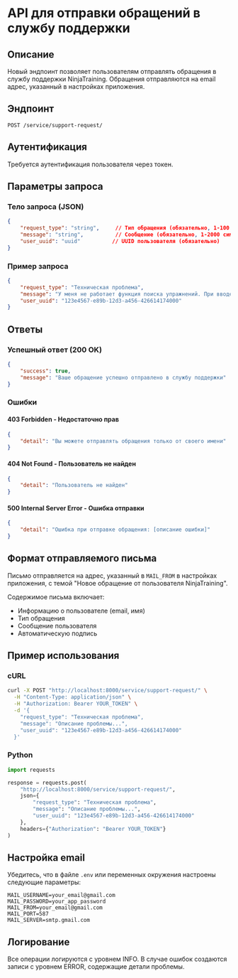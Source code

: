 # API для отправки обращений в службу поддержки

## Описание
Новый эндпоинт позволяет пользователям отправлять обращения в службу поддержки NinjaTraining. Обращения отправляются на email адрес, указанный в настройках приложения.

## Эндпоинт
`POST /service/support-request/`

## Аутентификация
Требуется аутентификация пользователя через токен.

## Параметры запроса

### Тело запроса (JSON)
```json
{
    "request_type": "string",     // Тип обращения (обязательно, 1-100 символов)
    "message": "string",          // Сообщение (обязательно, 1-2000 символов)
    "user_uuid": "uuid"          // UUID пользователя (обязательно)
}
```

### Пример запроса
```json
{
    "request_type": "Техническая проблема",
    "message": "У меня не работает функция поиска упражнений. При вводе запроса ничего не находится.",
    "user_uuid": "123e4567-e89b-12d3-a456-426614174000"
}
```

## Ответы

### Успешный ответ (200 OK)
```json
{
    "success": true,
    "message": "Ваше обращение успешно отправлено в службу поддержки"
}
```

### Ошибки

#### 403 Forbidden - Недостаточно прав
```json
{
    "detail": "Вы можете отправлять обращения только от своего имени"
}
```

#### 404 Not Found - Пользователь не найден
```json
{
    "detail": "Пользователь не найден"
}
```

#### 500 Internal Server Error - Ошибка отправки
```json
{
    "detail": "Ошибка при отправке обращения: [описание ошибки]"
}
```

## Формат отправляемого письма

Письмо отправляется на адрес, указанный в `MAIL_FROM` в настройках приложения, с темой "Новое обращение от пользователя NinjaTraining".

Содержимое письма включает:
- Информацию о пользователе (email, имя)
- Тип обращения
- Сообщение пользователя
- Автоматическую подпись

## Пример использования

### cURL
```bash
curl -X POST "http://localhost:8000/service/support-request/" \
  -H "Content-Type: application/json" \
  -H "Authorization: Bearer YOUR_TOKEN" \
  -d '{
    "request_type": "Техническая проблема",
    "message": "Описание проблемы...",
    "user_uuid": "123e4567-e89b-12d3-a456-426614174000"
  }'
```

### Python
```python
import requests

response = requests.post(
    "http://localhost:8000/service/support-request/",
    json={
        "request_type": "Техническая проблема",
        "message": "Описание проблемы...",
        "user_uuid": "123e4567-e89b-12d3-a456-426614174000"
    },
    headers={"Authorization": "Bearer YOUR_TOKEN"}
)
```

## Настройка email

Убедитесь, что в файле `.env` или переменных окружения настроены следующие параметры:

```env
MAIL_USERNAME=your_email@gmail.com
MAIL_PASSWORD=your_app_password
MAIL_FROM=your_email@gmail.com
MAIL_PORT=587
MAIL_SERVER=smtp.gmail.com
```

## Логирование

Все операции логируются с уровнем INFO. В случае ошибок создаются записи с уровнем ERROR, содержащие детали проблемы.



